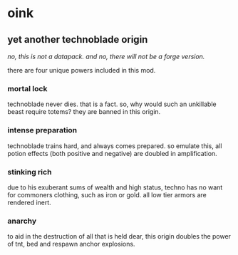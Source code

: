 # oink
## yet another technoblade origin

*no, this is not a datapack. and no, there will not be a forge version.*

there are four unique powers included in this mod.

### mortal lock
technoblade never dies. that is a fact. so, why would such an unkillable beast require totems? they are banned in this origin.

### intense preparation
technoblade trains hard, and always comes prepared. so emulate this, all potion effects (both positive and negative) are doubled in amplification.

### stinking rich
due to his exuberant sums of wealth and high status, techno has no want for commoners clothing, such as iron or gold. all low tier armors are rendered inert.

### anarchy
to aid in the destruction of all that is held dear, this origin doubles the power of tnt, bed and respawn anchor explosions.